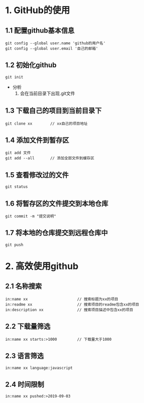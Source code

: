 # 1. GitHub的使用
## 1.1 配置github基本信息

    git config --global user.name 'github的用户名'
    git config --global user.email '自己的邮箱'


## 1.2 初始化github

    git init

- 分析
    1. 会在当前目录下出现.git文件


## 1.3 下载自己的项目到当前目录下

    git clone xx        // xx自己的项目地址


## 1.4 添加文件到暂存区

    git add 文件
    git add --all       // 添加全部文件到缓存区


## 1.5 查看修改过的文件

    git status


## 1.6 将暂存区的文件提交到本地仓库

    git commit -m "提交说明"


## 1.7 将本地的仓库提交到远程仓库中

    git push



# 2. 高效使用github
## 2.1 名称搜索

    in:name xx                      // 搜索标题为xx的项目
    in:readme xx                    // 搜索项目的readme包含xx的项目
    in:description xx               // 搜索项目描述中包含xx的项目


## 2.2 下载量筛选

    in:name xx starts:>1000         // 下载量大于1000


## 2.3 语言筛选

    in:name xx language:javascript


## 2.4 时间限制

    in:name xx pushed:>2019-09-03
